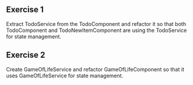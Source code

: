 ## Exercise 1

Extract TodoService from the TodoComponent and refactor it so that both TodoComponent and TodoNewItemComponent are using the TodoService for state management.

## Exercise 2

Create GameOfLifeService and refactor GameOfLifeComponent so that it uses GameOfLifeService for state management.
